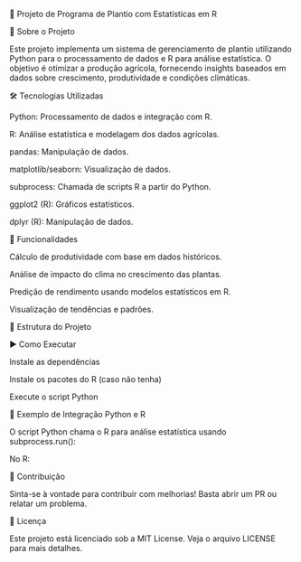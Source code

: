 🌱 Projeto de Programa de Plantio com Estatísticas em R

📌 Sobre o Projeto

Este projeto implementa um sistema de gerenciamento de plantio utilizando Python para o processamento de dados e R para análise estatística. O objetivo é otimizar a produção agrícola, fornecendo insights baseados em dados sobre crescimento, produtividade e condições climáticas.

🛠️ Tecnologias Utilizadas

Python: Processamento de dados e integração com R.

R: Análise estatística e modelagem dos dados agrícolas.

pandas: Manipulação de dados.

matplotlib/seaborn: Visualização de dados.

subprocess: Chamada de scripts R a partir do Python.

ggplot2 (R): Gráficos estatísticos.

dplyr (R): Manipulação de dados.

🚀 Funcionalidades

Cálculo de produtividade com base em dados históricos.

Análise de impacto do clima no crescimento das plantas.

Predição de rendimento usando modelos estatísticos em R.

Visualização de tendências e padrões.

📂 Estrutura do Projeto

▶️ Como Executar

Instale as dependências

Instale os pacotes do R (caso não tenha)

Execute o script Python

🔄 Exemplo de Integração Python e R

O script Python chama o R para análise estatística usando subprocess.run():

No R:

📌 Contribuição

Sinta-se à vontade para contribuir com melhorias! Basta abrir um PR ou relatar um problema.

📜 Licença

Este projeto está licenciado sob a MIT License. Veja o arquivo LICENSE para mais detalhes.

